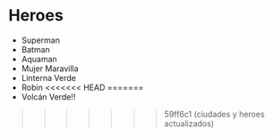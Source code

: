 # Heroes

* Superman
* Batman
* Aquaman
* Mujer Maravilla
* Linterna Verde
* Robin
<<<<<<< HEAD
=======
* Volcán Verde!!
>>>>>>> 59ff6c1 (ciudades y heroes actualizados)
